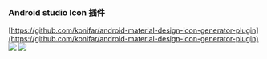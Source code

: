 
### Android studio Icon 插件 ###
[https://github.com/konifar/android-material-design-icon-generator-plugin](https://github.com/konifar/android-material-design-icon-generator-plugin)
![](https://raw.githubusercontent.com/konifar/android-material-design-icon-generator-plugin/master/docs/capture.gif)
![](https://raw.githubusercontent.com/konifar/android-material-design-icon-generator-plugin/master/docs/install.png)
